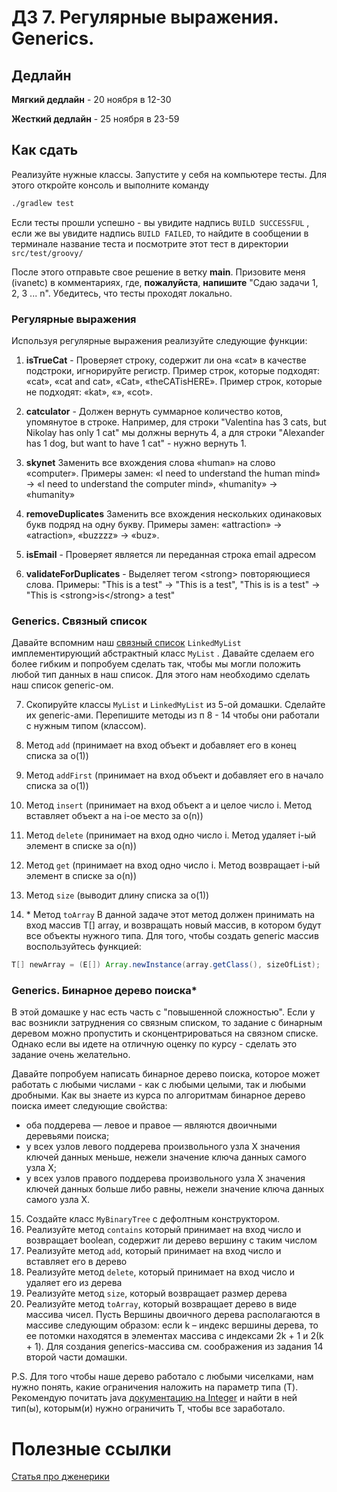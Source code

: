 # ДЗ 7. Регулярные выражения. Generics.

## Дедлайн
**Мягкий дедлайн** - 20 ноября в 12-30

**Жесткий дедлайн** - 25 ноября в 23-59

## Как сдать
Реализуйте нужные классы. Запустите у себя на компьютере тесты. Для этого откройте консоль и выполните команду

```bash
./gradlew test
```

Если тесты прошли успешно - вы увидите надпись `BUILD SUCCESSFUL` , если же вы увидите надпись `BUILD FAILED`, то найдите в сообщении в терминале название теста и посмотрите этот тест в директории `src/test/groovy/`

После этого отправьте свое решение в ветку **main**. Призовите меня (ivanetc) в комментариях, где, **пожалуйста**, **напишите** "Cдаю задачи 1, 2, 3 ... n".
Убедитесь, что тесты проходят локально.

### Регулярные выражения

Используя регулярные выражения реализуйте следующие функции:

1. **isTrueCat** - Проверяет строку, содержит ли она «cat» в качестве подстроки, игнорируйте регистр. 
Пример строк, которые подходят: «cat», «cat and cat», «Cat», «theCATisHERE». 
Пример строк, которые не подходят: «kat», «», «cot».

2. **catculator** - Должен вернуть суммарное количество котов, упомянутое в строке. 
Например, для строки "Valentina has 3 cats, but Nikolay has only 1 cat" мы должны вернуть 4, а для строки
"Alexander has 1 dog, but want to have 1 cat" - нужно вернуть 1.

3. **skynet** Заменить все вхождения слова «human» на слово «computer». 
Примеры замен: «I need to understand the human mind» -> «I need to understand the computer mind», «humanity» -> «humanity»

4. **removeDuplicates** Заменить все вхождения нескольких одинаковых букв подряд на одну букву.
   Примеры замен: «attraction» -> «atraction», «buzzzz» -> «buz».

5. **isEmail** - Проверяет является ли переданная строка email адресом

6. **validateForDuplicates** - Выделяет тегом \<strong> повторяющиеся слова. Примеры: 
"Тhis is a test" -> "This is a test", "Тhis is is a test" -> "This is \<strong>is\</strong> a test"


### Generics. Связный список

Давайте вспомним наш [связный список](https://ru.wikipedia.org/wiki/Связный_список) `LinkedMyList` имплементирующий абстрактный класс `MyList` . Давайте сделаем его 
более гибким и попробуем сделать так, чтобы мы могли положить любой тип данных в наш список. Для этого нам необходимо
сделать наш список generic-ом.

7. Скопируйте классы `MyList` и `LinkedMyList` из 5-ой домашки. Сделайте их generic-ами. Перепишите методы из п 8 - 14
чтобы они работали с нужным типом (классом).

8. Метод `add` (принимает на вход объект и добавляет его в конец списка за o(1))

9. Метод `addFirst` (принимает на вход объект и добавляет его в начало списка за o(1))

10. Метод `insert` (принимает на вход объект a и целое число i. Метод вставляет объект a на i-ое
   место за o(n))

11. Метод `delete` (принимает на вход одно число i. Метод удаляет i-ый элемент в списке за о(n))

12. Метод `get` (принимает на вход одно число i. Метод возвращает i-ый элемент в списке за о(n))

13. Метод `size` (выводит длину списка за o(1))

14. \* Метод `toArray` В данной задаче этот метод должен принимать на вход массив T[] array, и возвращать новый массив, в котором будут все объекты нужного типа.
Для того, чтобы создать generic массив воспользуйтесь функцией:

```java
T[] newArray = (E[]) Array.newInstance(array.getClass(), sizeOfList);
```


### Generics. Бинарное дерево поиска*
В этой домашке у нас есть часть с "повышенной сложностью". Если у вас возникли затруднения со связным списком, то задание с
бинарным деревом можно пропустить и сконцентрироваться на связном списке. Однако если вы идете на отличную оценку по курсу - сделать это задание очень желательно.

Давайте попробуем написать бинарное дерево поиска, которое может работать с любыми числами - как с любыми целыми, так и 
любыми дробными. 
Как вы знаете из курса по алгоритмам бинарное дерево поиска имеет следующие свойства:
- оба поддерева — левое и правое — являются двоичными деревьями поиска;
- у всех узлов левого поддерева произвольного узла X значения ключей данных меньше, нежели значение ключа данных самого узла X;
- у всех узлов правого поддерева произвольного узла X значения ключей данных больше либо равны, нежели значение ключа данных самого узла X.

15. Создайте класс `MyBinaryTree` с дефолтным конструктором.
16. Реализуйте метод `contains` который принимает на вход число и возвращает boolean, содержит ли дерево вершину с таким числом
17. Реализуйте метод `add`, который принимает на вход число и вставляет его в дерево
18. Реализуйте метод `delete`, который принимает на вход число и удаляет его из дерева
19. Реализуйте метод `size`, который возвращает размер дерева
20. Реализуйте метод `toArray`, который возвращает дерево в виде массива чисел. Пусть Вершины двоичного дерева 
располагаются в массиве следующим образом: если k – индекс вершины дерева, то ее потомки находятся в элементах массива 
с индексами 2k + 1 и 2(k + 1). Для создания generics-массива см. соображения из задания 14 второй части домашки.


P.S. Для того чтобы наше дерево работало с любыми чиселками, нам нужно понять, какие ограничения наложить на параметр типа (T). 
Рекомендую почитать java [документацию на Integer](https://docs.oracle.com/javase/8/docs/api/java/lang/Double.html) и найти в ней тип(ы), которым(и)
нужно ограничить T, чтобы все заработало.


# Полезные ссылки

[Статья про дженерики](https://skillbox.ru/media/base/dzheneriki-v-java-dlya-samykh-malenkikh/)

